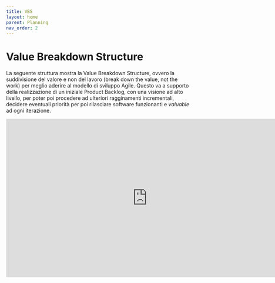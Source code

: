 ```yaml
---
title: VBS
layout: home
parent: Planning
nav_order: 2
---
```


# Value Breakdown Structure

La seguente struttura mostra la Value Breakdown Structure, ovvero la suddivisione del valore e non del lavoro (break down the value, not the work) per meglio aderire al modello di sviluppo Agile. Questo va a supporto della realizzazione di un iniziale Product Backlog, con una visione ad alto livello, per poter poi procedere ad ulteriori ragginamenti incrementali, decidere eventuali priorità per poi rilasciare software funzionanti e <i> valuable </i> ad ogni iterazione.

<iframe width="768" height="432" src="https://miro.com/app/live-embed/uXjVNqW_XtA=/?moveToViewport=581,-20,2397,1735&embedId=415396086866" frameborder="0" scrolling="no" allow="fullscreen; clipboard-read; clipboard-write" allowfullscreen></iframe>